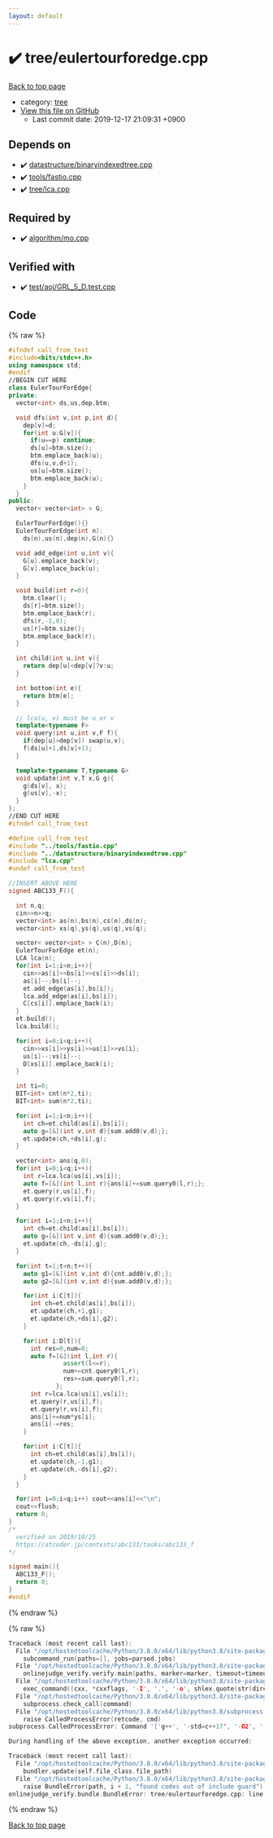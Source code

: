 ```yaml
---
layout: default
---
```


<!-- mathjax config similar to math.stackexchange -->
<script type="text/javascript" async
  src="https://cdnjs.cloudflare.com/ajax/libs/mathjax/2.7.5/MathJax.js?config=TeX-MML-AM_CHTML">
</script>
<script type="text/x-mathjax-config">
  MathJax.Hub.Config({
    TeX: { equationNumbers: { autoNumber: "AMS" }},
    tex2jax: {
      inlineMath: [ ['$','$'] ],
      processEscapes: true
    },
    "HTML-CSS": { matchFontHeight: false },
    displayAlign: "left",
    displayIndent: "2em"
  });
</script>

<script type="text/javascript" src="https://cdnjs.cloudflare.com/ajax/libs/jquery/3.4.1/jquery.min.js"></script>
<script src="https://cdn.jsdelivr.net/npm/jquery-balloon-js@1.1.2/jquery.balloon.min.js" integrity="sha256-ZEYs9VrgAeNuPvs15E39OsyOJaIkXEEt10fzxJ20+2I=" crossorigin="anonymous"></script>
<script type="text/javascript" src="../../assets/js/copy-button.js"></script>
<link rel="stylesheet" href="../../assets/css/copy-button.css" />


# :heavy_check_mark: tree/eulertourforedge.cpp

<a href="../../index.html">Back to top page</a>

* category: <a href="../../index.html#c0af77cf8294ff93a5cdb2963ca9f038">tree</a>
* <a href="{{ site.github.repository_url }}/blob/master/tree/eulertourforedge.cpp">View this file on GitHub</a>
    - Last commit date: 2019-12-17 21:09:31 +0900




## Depends on

* :heavy_check_mark: <a href="../datastructure/binaryindexedtree.cpp.html">datastructure/binaryindexedtree.cpp</a>
* :heavy_check_mark: <a href="../tools/fastio.cpp.html">tools/fastio.cpp</a>
* :heavy_check_mark: <a href="lca.cpp.html">tree/lca.cpp</a>


## Required by

* :heavy_check_mark: <a href="../algorithm/mo.cpp.html">algorithm/mo.cpp</a>


## Verified with

* :heavy_check_mark: <a href="../../verify/test/aoj/GRL_5_D.test.cpp.html">test/aoj/GRL_5_D.test.cpp</a>


## Code

<a id="unbundled"></a>
{% raw %}
```cpp
#ifndef call_from_test
#include<bits/stdc++.h>
using namespace std;
#endif
//BEGIN CUT HERE
class EulerTourForEdge{
private:
  vector<int> ds,us,dep,btm;

  void dfs(int v,int p,int d){
    dep[v]=d;
    for(int u:G[v]){
      if(u==p) continue;
      ds[u]=btm.size();
      btm.emplace_back(u);
      dfs(u,v,d+1);
      us[u]=btm.size();
      btm.emplace_back(u);
    }
  }
public:
  vector< vector<int> > G;

  EulerTourForEdge(){}
  EulerTourForEdge(int n):
    ds(n),us(n),dep(n),G(n){}

  void add_edge(int u,int v){
    G[u].emplace_back(v);
    G[v].emplace_back(u);
  }

  void build(int r=0){
    btm.clear();
    ds[r]=btm.size();
    btm.emplace_back(r);
    dfs(r,-1,0);
    us[r]=btm.size();
    btm.emplace_back(r);
  }

  int child(int u,int v){
    return dep[u]<dep[v]?v:u;
  }

  int bottom(int e){
    return btm[e];
  }

  // lca(u, v) must be u or v
  template<typename F>
  void query(int u,int v,F f){
    if(dep[u]>dep[v]) swap(u,v);
    f(ds[u]+1,ds[v]+1);
  }

  template<typename T,typename G>
  void update(int v,T x,G g){
    g(ds[v], x);
    g(us[v],-x);
  }
};
//END CUT HERE
#ifndef call_from_test

#define call_from_test
#include "../tools/fastio.cpp"
#include "../datastructure/binaryindexedtree.cpp"
#include "lca.cpp"
#undef call_from_test

//INSERT ABOVE HERE
signed ABC133_F(){

  int n,q;
  cin>>n>>q;
  vector<int> as(n),bs(n),cs(n),ds(n);
  vector<int> xs(q),ys(q),us(q),vs(q);

  vector< vector<int> > C(n),D(n);
  EulerTourForEdge et(n);
  LCA lca(n);
  for(int i=1;i<n;i++){
    cin>>as[i]>>bs[i]>>cs[i]>>ds[i];
    as[i]--;bs[i]--;
    et.add_edge(as[i],bs[i]);
    lca.add_edge(as[i],bs[i]);
    C[cs[i]].emplace_back(i);
  }
  et.build();
  lca.build();

  for(int i=0;i<q;i++){
    cin>>xs[i]>>ys[i]>>us[i]>>vs[i];
    us[i]--;vs[i]--;
    D[xs[i]].emplace_back(i);
  }

  int ti=0;
  BIT<int> cnt(n*2,ti);
  BIT<int> sum(n*2,ti);

  for(int i=1;i<n;i++){
    int ch=et.child(as[i],bs[i]);
    auto g=[&](int v,int d){sum.add0(v,d);};
    et.update(ch,+ds[i],g);
  }

  vector<int> ans(q,0);
  for(int i=0;i<q;i++){
    int r=lca.lca(us[i],vs[i]);
    auto f=[&](int l,int r){ans[i]+=sum.query0(l,r);};
    et.query(r,us[i],f);
    et.query(r,vs[i],f);
  }

  for(int i=1;i<n;i++){
    int ch=et.child(as[i],bs[i]);
    auto g=[&](int v,int d){sum.add0(v,d);};
    et.update(ch,-ds[i],g);
  }

  for(int t=1;t<n;t++){
    auto g1=[&](int v,int d){cnt.add0(v,d);};
    auto g2=[&](int v,int d){sum.add0(v,d);};

    for(int i:C[t]){
      int ch=et.child(as[i],bs[i]);
      et.update(ch,+1,g1);
      et.update(ch,+ds[i],g2);
    }

    for(int i:D[t]){
      int res=0,num=0;
      auto f=[&](int l,int r){
               assert(l<=r);
               num+=cnt.query0(l,r);
               res+=sum.query0(l,r);
             };
      int r=lca.lca(us[i],vs[i]);
      et.query(r,us[i],f);
      et.query(r,vs[i],f);
      ans[i]+=num*ys[i];
      ans[i]-=res;
    }

    for(int i:C[t]){
      int ch=et.child(as[i],bs[i]);
      et.update(ch,-1,g1);
      et.update(ch,-ds[i],g2);
    }
  }

  for(int i=0;i<q;i++) cout<<ans[i]<<"\n";
  cout<<flush;
  return 0;
}
/*
  verified on 2019/10/25
  https://atcoder.jp/contests/abc133/tasks/abc133_f
*/

signed main(){
  ABC133_F();
  return 0;
}
#endif

```
{% endraw %}

<a id="bundled"></a>
{% raw %}
```cpp
Traceback (most recent call last):
  File "/opt/hostedtoolcache/Python/3.8.0/x64/lib/python3.8/site-packages/onlinejudge_verify/main.py", line 175, in main
    subcommand_run(paths=[], jobs=parsed.jobs)
  File "/opt/hostedtoolcache/Python/3.8.0/x64/lib/python3.8/site-packages/onlinejudge_verify/main.py", line 72, in subcommand_run
    onlinejudge_verify.verify.main(paths, marker=marker, timeout=timeout, jobs=jobs)
  File "/opt/hostedtoolcache/Python/3.8.0/x64/lib/python3.8/site-packages/onlinejudge_verify/verify.py", line 71, in main
    exec_command([cxx, *cxxflags, '-I', '.', '-o', shlex.quote(str(directory / 'a.out')), shlex.quote(str(path))])
  File "/opt/hostedtoolcache/Python/3.8.0/x64/lib/python3.8/site-packages/onlinejudge_verify/verify.py", line 26, in exec_command
    subprocess.check_call(command)
  File "/opt/hostedtoolcache/Python/3.8.0/x64/lib/python3.8/subprocess.py", line 364, in check_call
    raise CalledProcessError(retcode, cmd)
subprocess.CalledProcessError: Command '['g++', '-std=c++17', '-O2', '-Wall', '-g', '-I', '.', '-o', '.verify-helper/cache/9a267fd1c42d1001b78ef88b806279fc/a.out', 'test/aoj/DPL_5_C.test.cpp']' returned non-zero exit status 1.

During handling of the above exception, another exception occurred:

Traceback (most recent call last):
  File "/opt/hostedtoolcache/Python/3.8.0/x64/lib/python3.8/site-packages/onlinejudge_verify/docs.py", line 339, in write_contents
    bundler.update(self.file_class.file_path)
  File "/opt/hostedtoolcache/Python/3.8.0/x64/lib/python3.8/site-packages/onlinejudge_verify/bundle.py", line 119, in update
    raise BundleError(path, i + 1, "found codes out of include guard")
onlinejudge_verify.bundle.BundleError: tree/eulertourforedge.cpp: line 5: found codes out of include guard

```
{% endraw %}

<a href="../../index.html">Back to top page</a>

